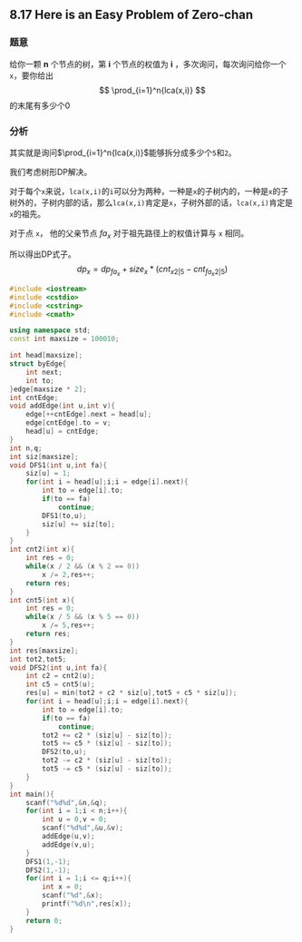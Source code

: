 ## 8.17 Here is an Easy Problem of Zero-chan

### 题意

给你一颗 **n** 个节点的树，第 **i** 个节点的权值为 **i** ，多次询问，每次询问给你一个`x`，要你给出
$$
\prod_{i=1}^n{lca(x,i)}
$$
的末尾有多少个0

### 分析

其实就是询问$\prod_{i=1}^n{lca(x,i)}$能够拆分成多少个`5`和`2`。

我们考虑树形DP解决。

对于每个`x`来说，`lca(x,i)`的`i`可以分为两种，一种是`x`的子树内的，一种是`x`的子树外的，子树内部的话，那么`lca(x,i)`肯定是`x`，子树外部的话，`lca(x,i)`肯定是`x`的祖先。

对于点 `x`， 他的父亲节点 $fa_x$ 对于祖先路径上的权值计算与 `x` 相同。

所以得出DP式子。
$$
dp_x = dp_{fa_x} + size_x * (cnt_{x2|5} - cnt_{fa_x2|5})
$$

```C++
#include <iostream>
#include <cstdio>
#include <cstring>
#include <cmath>

using namespace std;
const int maxsize = 100010;

int head[maxsize];
struct byEdge{
	int next;
	int to;
}edge[maxsize * 2];
int cntEdge;
void addEdge(int u,int v){
	edge[++cntEdge].next = head[u];
	edge[cntEdge].to = v;
	head[u] = cntEdge;
}
int n,q;
int siz[maxsize];
void DFS1(int u,int fa){
	siz[u] = 1;
	for(int i = head[u];i;i = edge[i].next){
		int to = edge[i].to;
		if(to == fa)
			continue;
		DFS1(to,u);
		siz[u] += siz[to];
	}
}
int cnt2(int x){
	int res = 0;
	while(x / 2 && (x % 2 == 0))
		x /= 2,res++;
	return res;
}
int cnt5(int x){
	int res = 0;
	while(x / 5 && (x % 5 == 0))
		x /= 5,res++;
	return res;
}
int res[maxsize];
int tot2,tot5;
void DFS2(int u,int fa){
	int c2 = cnt2(u);
	int c5 = cnt5(u);
	res[u] = min(tot2 + c2 * siz[u],tot5 + c5 * siz[u]);
	for(int i = head[u];i;i = edge[i].next){
		int to = edge[i].to;
		if(to == fa)
			continue;
		tot2 += c2 * (siz[u] - siz[to]);
		tot5 += c5 * (siz[u] - siz[to]);
		DFS2(to,u);
		tot2 -= c2 * (siz[u] - siz[to]);
		tot5 -= c5 * (siz[u] - siz[to]);
	}
}
int main(){
	scanf("%d%d",&n,&q);
	for(int i = 1;i < n;i++){
		int u = 0,v = 0;
		scanf("%d%d",&u,&v);
		addEdge(u,v);
		addEdge(v,u);
	}
	DFS1(1,-1);
	DFS2(1,-1);
	for(int i = 1;i <= q;i++){
		int x = 0;
		scanf("%d",&x);
		printf("%d\n",res[x]);
	}
	return 0;
}
```

